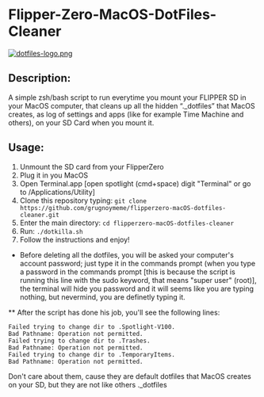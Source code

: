 # Flipper-Zero-MacOS-DotFiles-Cleaner
[![dotfiles-logo.png](https://i.postimg.cc/QMbnr8wM/dotfiles-logo.png)](https://postimg.cc/bGZRxhzX)

## Description:
A simple zsh/bash script to run everytime you mount your FLIPPER SD in your MacOS computer, that cleans up all the hidden “._dotfiles” that MacOS creates, as log of settings and apps (like for example Time Machine and others), on your SD Card when you mount it.

## Usage:   
1. Unmount the SD card from your FlipperZero
2. Plug it in you MacOS
3. Open Terminal.app [open spotlight (cmd+space) digit "Terminal" or go to /Applications/Utility]
4. Clone this repository typing: ` git clone https://github.com/grugnoymeme/flipperzero-macOS-dotfiles-cleaner.git ` 
5. Enter the main directory: ` cd flipperzero-macOS-dotfiles-cleaner ` 
6. Run: ` ./dotkilla.sh `
7. Follow the instructions and enjoy!

* Before deleting all the dotfiles, you will be asked your computer's account password; just type it in the commands prompt (when you type a password in the commands prompt [this is because the script is running this line with the sudo keyword, that means "super user" (root)], the terminal will hide you password and it will seems like you are typing nothing, but nevermind, you are definetly typing it.

** After the script has done his job, you'll see the following lines:

```
Failed trying to change dir to .Spotlight-V100.    
Bad Pathname: Operation not permitted.    
Failed trying to change dir to .Trashes.    
Bad Pathname: Operation not permitted.    
Failed trying to change dir to .TemporaryItems.    
Bad Pathname: Operation not permitted.
```

Don't care about them, cause they are default dotfiles that MacOS creates on your SD, but they are not like others ._dotfiles
